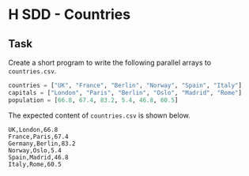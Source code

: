 # H SDD - Countries


## Task

Create a short program to write the following parallel arrays to `countries.csv`.

``` python
countries = ["UK", "France", "Berlin", "Norway", "Spain", "Italy"]
capitals = ["London", "Paris", "Berlin", "Oslo", "Madrid", "Rome"]
population = [66.8, 67.4, 83.2, 5.4, 46.8, 60.5]
```

The expected content of `countries.csv` is shown below.

```
UK,London,66.8
France,Paris,67.4
Germany,Berlin,83.2
Norway,Oslo,5.4
Spain,Madrid,46.8
Italy,Rome,60.5
```
